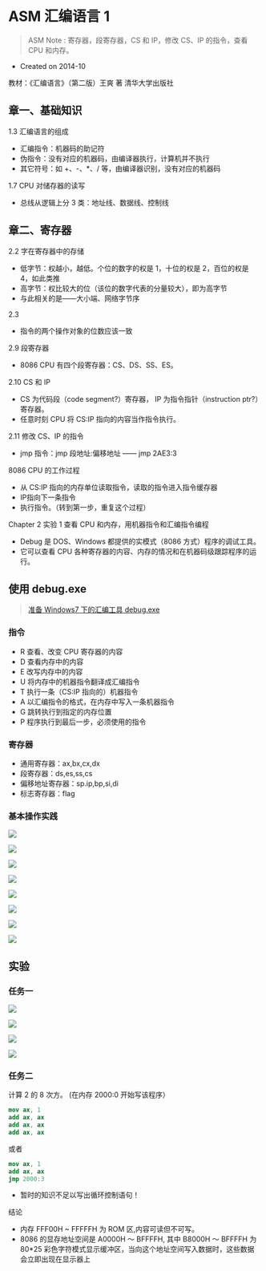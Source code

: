# ASM 汇编语言 1

> ASM Note : 寄存器，段寄存器，CS 和 IP，修改 CS、IP 的指令，查看 CPU 和内存。

- Created on 2014-10

教材：《汇编语言》（第二版）王爽 著 清华大学出版社

## 章一、基础知识

1.3 汇编语言的组成

- 汇编指令：机器码的助记符
- 伪指令：没有对应的机器码，由编译器执行，计算机并不执行
- 其它符号：如 +、-、*、/ 等，由编译器识别，没有对应的机器码

1.7 CPU 对储存器的读写

- 总线从逻辑上分 3 类：地址线、数据线、控制线

## 章二、寄存器

2.2 字在寄存器中的存储

- 低字节：权越小，越低。个位的数字的权是 1，十位的权是 2，百位的权是 4，如此类推
- 高字节：权比较大的位（该位的数字代表的分量较大），即为高字节
- 与此相关的是——大小端、网络字节序

2.3

- 指令的两个操作对象的位数应该一致

2.9 段寄存器

- 8086 CPU 有四个段寄存器：CS、DS、SS、ES。

2.10 CS 和 IP

- CS 为代码段（code segment?）寄存器， IP 为指令指针（instruction ptr?）寄存器。
- 任意时刻 CPU 将 CS:IP 指向的内容当作指令执行。

2.11 修改 CS、IP 的指令

- jmp 指令：jmp 段地址:偏移地址 —— jmp 2AE3:3

8086 CPU 的工作过程

- 从 CS:IP 指向的内存单位读取指令，读取的指令进入指令缓存器
- IP指向下一条指令
- 执行指令。（转到第一步，重复这个过程）

Chapter 2 实验 1 查看 CPU 和内存，用机器指令和汇编指令编程

- Debug 是 DOS、Windows 都提供的实模式（8086 方式）程序的调试工具。
- 它可以查看 CPU 各种寄存器的内容、内存的情况和在机器码级跟踪程序的运行。

## 使用 debug.exe

> [准备 Windows7 下的汇编工具 debug.exe](asm/prepare-asm-on-windows-7.md)

### 指令

- R 查看、改变 CPU 寄存器的内容
- D 查看内存中的内容
- E 改写内存中的内容
- U 将内存中的机器指令翻译成汇编指令
- T 执行一条（CS:IP 指向的）机器指令
- A 以汇编指令的格式，在内存中写入一条机器指令
- G 跳转执行到指定的内存位置
- P 程序执行到最后一步，必须使用的指令

### 寄存器

- 通用寄存器：ax,bx,cx,dx
- 段寄存器：ds,es,ss,cs
- 偏移地址寄存器：sp.ip,bp,si,di
- 标志寄存器：flag

### 基本操作实践

![](http://7vzp68.com1.z0.glb.clouddn.com/Assembly%20Language%20-%20Note%201/4bc20fd901206044a792ae37d5ccd1b3.png)

![](http://7vzp68.com1.z0.glb.clouddn.com/Assembly%20Language%20-%20Note%201/8274851476c413d426e343e69e8e5187.png)

![](http://7vzp68.com1.z0.glb.clouddn.com/Assembly%20Language%20-%20Note%201/17ee180333575eb889d093caeb72a845.png)

![](http://7vzp68.com1.z0.glb.clouddn.com/Assembly%20Language%20-%20Note%201/706f7ccda236318f3be58b20c32a521d.png)

![](http://7vzp68.com1.z0.glb.clouddn.com/Assembly%20Language%20-%20Note%201/55b18e7e228e351d59ab509d2d91d089.png)

![](http://7vzp68.com1.z0.glb.clouddn.com/Assembly%20Language%20-%20Note%201/565deced8c0a4ce33c0b5eb86a066b28.png)

![](http://7vzp68.com1.z0.glb.clouddn.com/Assembly%20Language%20-%20Note%201/1ee20fb40a66fb58acb5ba8312ac301d.png)

![](http://7vzp68.com1.z0.glb.clouddn.com/Assembly%20Language%20-%20Note%201/a04b37ec53451fff31c98c59b1ee0343.png)

## 实验

### 任务一

![](http://7vzp68.com1.z0.glb.clouddn.com/Assembly%20Language%20-%20Note%201/bac5af4d74353db662a06aaf11cbe162.png)

![](http://7vzp68.com1.z0.glb.clouddn.com/Assembly%20Language%20-%20Note%201/3c1fa34129c318f8ef086ac0725b126a.png)

![](http://7vzp68.com1.z0.glb.clouddn.com/Assembly%20Language%20-%20Note%201/6b62a7dc51f24ad3ee0932c29fade4fc.png)

![](http://7vzp68.com1.z0.glb.clouddn.com/Assembly%20Language%20-%20Note%201/386bad5a0f13c43e209df53c0b81298f.png)

### 任务二

计算 2 的 8 次方。
(在内存 2000:0 开始写该程序）

```nasm
mov ax, 1
add ax, ax
add ax, ax
add ax, ax
```

或者

```nasm
mov ax, 1
add ax, ax
jmp 2000:3
```

- 暂时的知识不足以写出循环控制语句！

结论

- 内存 FFF00H ~ FFFFFH 为 ROM 区,内容可读但不可写。
- 8086 的显存地址空间是 A0000H ～ BFFFFH, 其中 B8000H ～ BFFFFH 为 80*25 彩色字符模式显示缓冲区，当向这个地址空间写入数据时，这些数据会立即出现在显示器上
